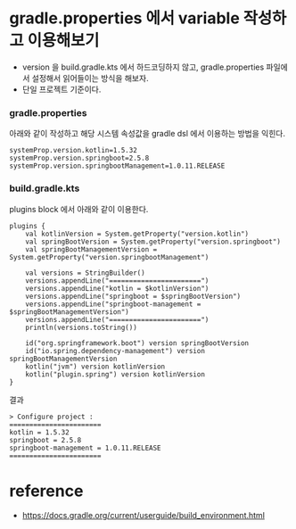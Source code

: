 # gradle.properties 에서 variable 작성하고 이용해보기
* version 을 build.gradle.kts 에서 하드코딩하지 않고, gradle.properties 파일에서 설정해서 읽어들이는 방식을 해보자.
* 단일 프로젝트 기준이다.

### gradle.properties   
아래와 같이 작성하고 해당 시스템 속성값을 gradle dsl 에서 이용하는 방법을 익힌다.
```properties
systemProp.version.kotlin=1.5.32
systemProp.version.springboot=2.5.8
systemProp.version.springbootManagement=1.0.11.RELEASE
```

### build.gradle.kts
plugins block 에서 아래와 같이 이용한다.
```
plugins {
    val kotlinVersion = System.getProperty("version.kotlin")
    val springBootVersion = System.getProperty("version.springboot")
    val springBootManagementVersion = System.getProperty("version.springbootManagement")

    val versions = StringBuilder()
    versions.appendLine("=======================")
    versions.appendLine("kotlin = $kotlinVersion")
    versions.appendLine("springboot = $springBootVersion")
    versions.appendLine("springboot-management = $springBootManagementVersion")
    versions.appendLine("=======================")
    println(versions.toString())

    id("org.springframework.boot") version springBootVersion
    id("io.spring.dependency-management") version springBootManagementVersion
    kotlin("jvm") version kotlinVersion
    kotlin("plugin.spring") version kotlinVersion
}
```

결과 
```
> Configure project :
=======================
kotlin = 1.5.32
springboot = 2.5.8
springboot-management = 1.0.11.RELEASE
=======================
```

# reference
* https://docs.gradle.org/current/userguide/build_environment.html
